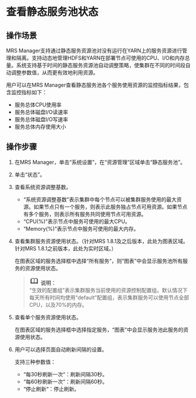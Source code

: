 # 查看静态服务池状态<a name="ZH-CN_TOPIC_0174499463"></a>

## 操作场景<a name="zh-cn_topic_0035209693_section55506379185015"></a>

MRS Manager支持通过静态服务资源池对没有运行在YARN上的服务资源进行管理和隔离。支持动态地管理HDFS和YARN在部署节点可使用的CPU、I/O和内存总量。系统支持基于时间的静态服务资源池自动调整策略，使集群在不同的时间段自动调整参数值，从而更有效地利用资源。

用户可以在MRS Manager查看静态服务池各个服务使用资源的监控指标结果，包含监控指标如下：

-   服务总体CPU使用率
-   服务总体磁盘I/O读速率
-   服务总体磁盘I/O写速率
-   服务总体内存使用大小

## 操作步骤<a name="zh-cn_topic_0035209693_section23567813185316"></a>

1.  在MRS Manager，单击“系统设置”，在“资源管理”区域单击“静态服务池”。
2.  单击“状态”。
3.  查看系统资源调整基数。
    -   “系统资源调整基数”表示集群中每个节点可以被集群服务使用的最大资源。如果节点只有一个服务，则表示此服务独占节点可用资源。如果节点有多个服务，则表示所有服务共同使用节点可用资源。
    -   “CPU\(%\)”表示节点中服务可使用的最大CPU。
    -   “Memory\(%\)”表示节点中服务可使用的最大内存。


1.  查看集群服务资源使用状态。（针对MRS 1.8.1及之后版本，此处为图表区域。针对MRS 1.8.1之前版本，此处为实时区域。）

    在图表区域的服务选择框中选择“所有服务“，则“图表”中会显示服务池所有服务的资源使用状态。

    >![](public_sys-resources/icon-note.gif) **说明：**   
    >“生效的配置组”表示集群服务当前使用的资源控制配置组。默认情况下每天所有时间均使用“default”配置组，表示集群服务可以使用节点全部CPU，以及70%的内存。  

2.  查看单个服务资源使用状态。

    在图表区域的服务选择框中选择指定服务，“图表”中会显示服务池此服务的资源使用状态。

3.  用户可以选择页面自动刷新间隔的设置。

    支持三种参数值：

    -   “每30秒刷新一次“：刷新间隔30秒。
    -   “每60秒刷新一次“：刷新间隔60秒。
    -   “停止刷新“：停止刷新。


